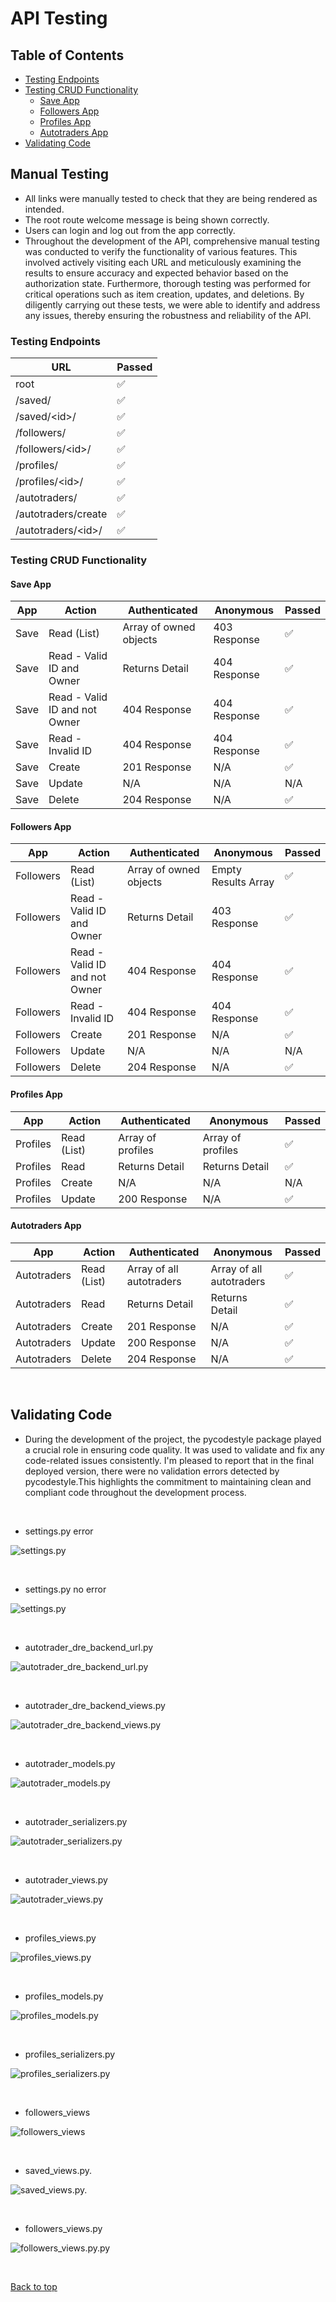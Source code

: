 # API Testing

## Table of Contents
  - [Testing Endpoints](#testing-endpoints)
  - [Testing CRUD Functionality](#testing-crud-functionality)
    - [Save App](#save-app)
    - [Followers App](#followers-app)
    - [Profiles App](#profiles-app)
    - [Autotraders App](#autotraders-app)
- [Validating Code](#validating-code)

## Manual Testing
- All links were manually tested to check that they are being rendered as intended.
- The root route welcome message is being shown correctly.
- Users can login and log out from the app correctly.
- Throughout the development of the API, comprehensive manual testing was conducted to verify the functionality of various features. This involved actively 
  visiting each URL and meticulously examining the results to ensure accuracy and expected behavior based on the authorization state. Furthermore, thorough 
  testing was performed for critical operations such as item creation, updates, and deletions. By diligently carrying out these tests,
  we were able to identify and address any issues, thereby ensuring the robustness and reliability of the API.


### Testing Endpoints

| URL | Passed |
|---|---|
| root | :white_check_mark: |
| /saved/ | :white_check_mark: |
| /saved/\<id>/ | :white_check_mark: |
| /followers/ | :white_check_mark: |
| /followers/\<id>/ | :white_check_mark: |
| /profiles/ | :white_check_mark: |
| /profiles/\<id>/ | :white_check_mark: |
| /autotraders/ | :white_check_mark: |
| /autotraders/create | :white_check_mark: |
| /autotraders/\<id>/ | :white_check_mark: |

### Testing CRUD Functionality

#### Save App

| App | Action | Authenticated | Anonymous | Passed |
|---|---|---|---|---|
| Save | Read (List) | Array of owned objects | 403 Response | :white_check_mark: |
| Save | Read - Valid ID and Owner | Returns Detail | 404 Response | :white_check_mark: |
| Save | Read - Valid ID and not Owner | 404 Response | 404 Response | :white_check_mark: |
| Save | Read - Invalid ID | 404 Response | 404 Response  | :white_check_mark: |
| Save | Create | 201 Response | N/A | :white_check_mark: |
| Save | Update | N/A| N/A | N/A |
| Save | Delete | 204 Response | N/A | :white_check_mark: |

#### Followers App

| App | Action | Authenticated | Anonymous | Passed |
|---|---|---|---|---|
| Followers | Read (List) | Array of owned objects | Empty Results Array | :white_check_mark: |
| Followers | Read - Valid ID and Owner | Returns Detail | 403 Response | :white_check_mark: |
| Followers | Read - Valid ID and not Owner | 404 Response | 404 Response | :white_check_mark: |
| Followers | Read - Invalid ID | 404 Response | 404 Response  | :white_check_mark: |
| Followers | Create | 201 Response | N/A | :white_check_mark: |
| Followers | Update | N/A | N/A | N/A |
| Followers | Delete | 204 Response | N/A | :white_check_mark: |

#### Profiles App

| App | Action | Authenticated | Anonymous | Passed |
|---|---|---|---|---|
| Profiles | Read (List) | Array of profiles | Array of profiles | :white_check_mark: |
| Profiles | Read | Returns Detail | Returns Detail | :white_check_mark: |
| Profiles | Create | N/A | N/A | N/A |
| Profiles | Update | 200 Response | N/A | :white_check_mark: |

#### Autotraders App

| App | Action | Authenticated | Anonymous | Passed |
|---|---|---|---|---|
| Autotraders | Read (List) | Array of all autotraders | Array of all autotraders | :white_check_mark: |
| Autotraders | Read | Returns Detail | Returns Detail | :white_check_mark: |
| Autotraders | Create | 201 Response | N/A | :white_check_mark: |
| Autotraders | Update | 200 Response | N/A | :white_check_mark: |
| Autotraders | Delete | 204 Response | N/A | :white_check_mark: |

<br>

## Validating Code
- During the development of the project, the pycodestyle package played a crucial role in ensuring code quality. It was used to validate and fix any code-related issues consistently.
I'm pleased to report that in the final deployed version, there were no validation errors detected by pycodestyle.This highlights the commitment to maintaining clean and compliant code
throughout the development process.


<br>

   - settings.py error

![settings.py](../docs/img/settings.py_error.png)


<br>

  - settings.py no error

![settings.py](../docs/img/noerror_settings.py.png)


<br>


  - autotrader_dre_backend_url.py

![autotrader_dre_backend_url.py](../docs/img/autotrader_drf_backend_urls.py.png)


<br>
  
  
  - autotrader_dre_backend_views.py

![autotrader_dre_backend_views.py](../docs/img/autotrader_drf_backend_views.py.png)


<br>

  - autotrader_models.py

![autotrader_models.py](../docs/img/autotrader_models.py.png)


<br>

 - autotrader_serializers.py

![autotrader_serializers.py](../docs/img/autotrader_serializers.py.png)


<br>

 - autotrader_views.py

![autotrader_views.py](../docs/img/autotrader_views.py.png)



<br>


 - profiles_views.py

![profiles_views.py](../docs/img/profiles_views.py.png)



<br>


 - profiles_models.py

![profiles_models.py](../docs/img/profiles_models.py.png)



<br>


 - profiles_serializers.py

![profiles_serializers.py](../docs/img/profiles_serializers.py.png)



<br>

 - followers_views

![followers_views](../docs/img/followers_views.py.png)



<br>

 - saved_views.py.

![saved_views.py.](../docs/img/saved_views.py.png)


<br>


- followers_views.py

![followers_views.py.py](../docs/img/followers_views.py.png)


<br>


[Back to top](#top)
